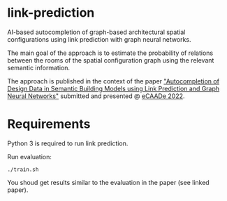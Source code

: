 # link-prediction

AI-based autocompletion of graph-based architectural spatial configurations using link prediction with graph neural networks.

The main goal of the approach is to estimate the probability of relations between the rooms of the spatial configuration graph using the relevant semantic information.

The approach is published in the context of the paper ["Autocompletion of Design Data in Semantic
Building Models using Link Prediction and Graph Neural
Networks"](http://papers.cumincad.org/cgi-bin/works/paper/ecaade2022_222) submitted and presented @ [eCAADe 2022](https://kuleuven.ecaade2022.be/).

# Requirements

Python 3 is required to run link prediction.

Run evaluation:

`./train.sh`

You shoud get results similar to the evaluation in the paper (see linked paper).
